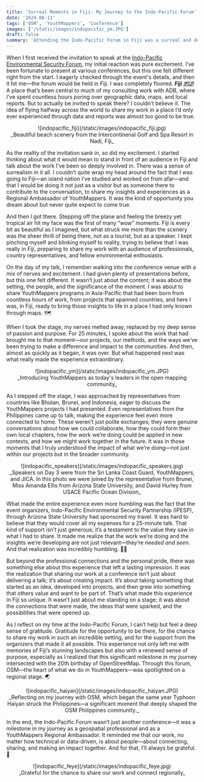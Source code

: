 ```yaml
---
title: 'Surreal Moments in Fiji: My Journey to the Indo-Pacific Forum'
date: '2024-08-11'
tags: ['OSM', 'YouthMappers', 'Conference']
images: ['/static/images/indopacific_ym.JPG']
draft: false
summary: 'Attending the Indo-Pacific Forum in Fiji was a surreal and deeply rewarding experience, where I shared my work with an international audience and connected with representatives from multiple countries. The support from the organizers, who sponsored my travel for a 25-minute talk, was humbling and underscored the value of our geospatial contributions. This experience reaffirmed the importance of our work and the power of sharing it on regional platforms.'
---
```


When I first received the invitation to speak at the [Indo-Pacific Environmental Security Forum](https://ipesp.org/event/indo-pacific-environmental-security-forum-2024/), my initial reaction was pure excitement. I’ve been fortunate to present at various conferences, but this one felt different right from the start. I eagerly checked through the event's details, and then it hit me—the forum would be held in Fiji. I was completely floored. **_Fiji 🇫🇯_**! A place that’s been central to much of my consulting work with ADB, where I’ve spent countless hours poring over geographic data, maps, and local reports. But to actually be invited to speak there? I couldn’t believe it. The idea of flying halfway across the world to share my work in a place I’d only ever experienced through data and reports was almost too good to be true.

<center>![indopacific_fiji](/static/images/indopacific_fiji.jpg)</center>
<center>_Beautiful beach scenery from the Intercontinenal Golf and Spa Resort in Nadi, Fiji_</center>

As the reality of the invitation sank in, so did my excitement. I started thinking about what it would mean to stand in front of an audience in Fiji and talk about the work I’ve been so deeply involved in. There was a sense of surrealism in it all. I couldn’t quite wrap my head around the fact that I was going to Fiji—an island nation I’ve studied and worked on from afar—and that I would be doing it not just as a visitor but as someone there to contribute to the conversation, to share my insights and experiences as a Regional Ambassador of YouthMappers. It was the kind of opportunity you dream about but never quite expect to come true.

And then I got there. Stepping off the plane and feeling the breezy yet tropical air hit my face was the first of many “wow” moments. Fiji is every bit as beautiful as I imagined, but what struck me more than the scenery was the sheer thrill of being there, not as a tourist, but as a speaker. I kept pinching myself and blinking myself to reality, trying to believe that I was really in Fiji, preparing to share my work with an audience of professionals, country representatives, and fellow environmental enthusiasts.

On the day of my talk, I remember walking into the conference venue with a mix of nerves and excitement. I had given plenty of presentations before, but this one felt different. It wasn’t just about the content; it was about the setting, the people, and the significance of the moment. I was about to share YouthMappers programs in Asia-Pacific that had been born from countless hours of work, from projects that spanned countries, and here I was, in Fiji, ready to bring those insights to life in a place I had only known through maps. 🗺️

When I took the stage, my nerves melted away, replaced by my deep sense of passion and purpose. For 25 minutes, I spoke about the work that had brought me to that moment—our projects, our methods, and the ways we’ve been trying to make a difference and impact to the communities. And then, almost as quickly as it began, it was over. But what happened next was what really made the experience extraordinary.

<center>![indopacific_ym](/static/images/indopacific_ym.JPG)</center>
<center>_Introducing YouthMappers as today's leaders in the open mapping community_</center>

As I stepped off the stage, I was approached by representatives from countries like Bhutan, Brunei, and Indonesia, eager to discuss the YouthMappers projects I had presented. Even representatives from the Philippines came up to talk, making the experience feel even more connected to home. These weren’t just polite exchanges; they were genuine conversations about how we could collaborate, how they could form their own local chapters, how the work we’re doing could be applied in new contexts, and how we might work together in the future. It was in those moments that I truly understood the impact of what we’re doing—not just within our projects but in the broader community.

<center>![indopacific_speakers](/static/images/indopacific_speakers.jpg)</center>
<center>_Speakers on Day 3 were from the Sri Lanka Coast Guard, YouthMappers, and JICA. In this photo we were joined by the representative from Brunei, Miss Amanda Ellis from Arizona State University, and David Hurley from USACE Pacific Ocean Division_</center>

What made the entire experience even more humbling was the fact that the event organizers, Indo-Pacific Environmental Security Partnership (IPESP), through Arizona State University had sponsored my travel. It was hard to believe that they would cover all my expenses for a 25-minute talk. That kind of support isn’t just generous; it’s a testament to the value they saw in what I had to share. It made me realize that the work we’re doing and the insights we’re developing are not just relevant—they’re _needed and seen_. And that realization was incredibly humbling. 🙇‍♀️

But beyond the professional connections and the personal pride, there was something else about this experience that left a lasting impression. It was the realization that sharing our work at a conference isn’t just about delivering a talk; it’s about creating impact. It’s about taking something that started as an idea, developed into projects, and then grew into something that others value and want to be part of. That’s what made this experience in Fiji so unique. It wasn’t just about me standing on a stage; it was about the connections that were made, the ideas that were sparked, and the possibilities that were opened up.

As I reflect on my time at the Indo-Pacific Forum, I can’t help but feel a deep sense of gratitude. Gratitude for the opportunity to be there, for the chance to share my work in such an incredible setting, and for the support from the organizers that made it all possible. This experience not only left me with memories of Fiji’s stunning landscapes but also with a renewed sense of purpose, especially as I realized that this significant milestone in my journey intersected with the 20th birthday of OpenStreetMap. Through this forum, OSM—the heart of what we do in YouthMappers—was spotlighted on a regional stage. 🌏

<center>![indopacific_haiyan](/static/images/indopacific_haiyan.JPG)</center>
<center>_Reflecting on my journey with OSM, which began the same year Typhoon Haiyan struck the Philippines—a significant moment that deeply shaped the OSM Philippines community._</center>

In the end, the Indo-Pacific Forum wasn’t just another conference—it was a milestone in my journey as a geospatial professional and as a YouthMappers Regional Ambassador. It reminded me that our work, no matter how technical or data-driven, is about people—about connecting, sharing, and making an impact together. And for that, I’ll always be grateful. 🙏

<center>![indopacific_feye](/static/images/indopacific_feye.jpg)</center>
<center>_Grateful for the chance to share our work and connect regionally_</center>
